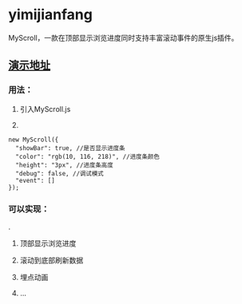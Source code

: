 # yimijianfang
MyScroll，一款在顶部显示浏览进度同时支持丰富滚动事件的原生js插件。

## [演示地址](https://yimijianfang.github.io/MyScroll)

### 用法：
1. 引入MyScroll.js

2.
```
new MyScroll({
  "showBar": true, //是否显示进度条
  "color": "rgb(10, 116, 218)", //进度条颜色
  "height": "3px", //进度条高度
  "debug": false, //调试模式
  "event": []
});
```

### 可以实现：
.
1. 顶部显示浏览进度

2. 滚动到底部刷新数据

3. 埋点动画

4. ...
